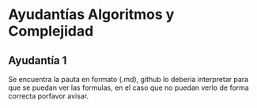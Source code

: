 # Ayudantías Algoritmos y Complejidad
## Ayudantía 1
Se encuentra la pauta en formato (.md), github lo deberia interpretar para que se puedan ver las formulas, en el caso que no puedan verlo de forma correcta porfavor avisar.
